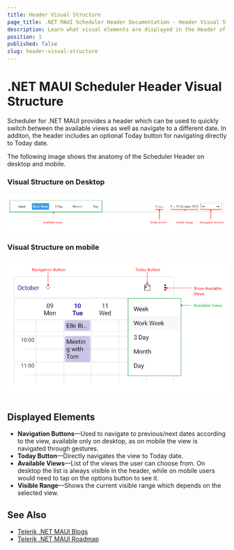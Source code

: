 ```yaml
---
title: Header Visual Structure
page_title: .NET MAUI Scheduler Header Documentation - Header Visual Structure
description: Learn what visual elements are displayed in the Header of the Telerik UI for .NET MAUI Scheduler , and see how these elements build the visual structure of header.
position: 1
published: false
slug: header-visual-structure
---
```


# .NET MAUI Scheduler Header Visual Structure

 Scheduler for .NET MAUI provides a header which can be used to quickly switch between the available views as well as navigate to a different date. In additon, the header includes an optional Today button for navigating directly to Today date.

The following image shows the anatomy of the Scheduler Header on desktop and mobile.

### Visual Structure on Desktop

![Telerik UI for .NET MAUI Scheduler Header Visual Structure](../images/scheduler-header-visual-structure-desktop.png)

### Visual Structure on mobile

![Telerik UI for .NET MAUI Scheduler Header Visual Structure](../images/scheduler-header-visual-structure.png)

## Displayed Elements

* **Navigation Buttons**&mdash;Used to navigate to previous/next dates according to the view, available only on desktop, as on mobile the view is navigated through gestures.
* **Today Button**&mdash;Directly navigates the view to Today date.
* **Available Views**&mdash;List of the views the user can choose from. On desktop the list is always visible in the header, while on mobile users would need to tap on the options button to see it.
* **Visible Range**&mdash;Shows the current visible range which depends on the selected view.

## See Also

- [Telerik .NET MAUI Blogs](https://www.telerik.com/blogs/mobile-net-maui)
- [Telerik .NET MAUI Roadmap](https://www.telerik.com/support/whats-new/maui-ui/roadmap)